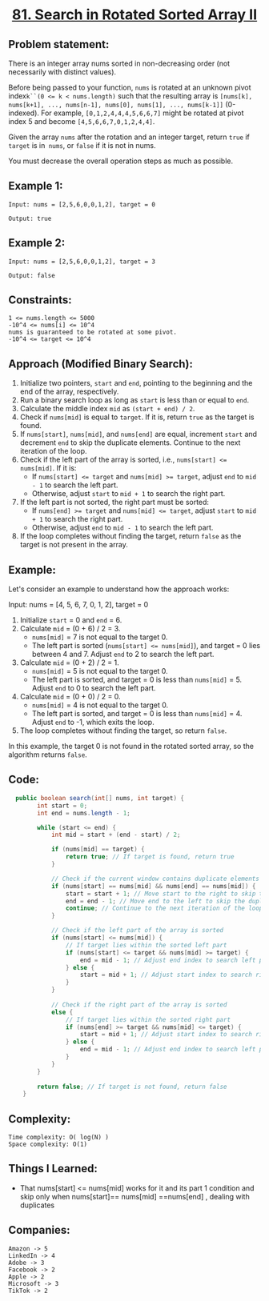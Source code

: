 <h1 align="center"><a href="https://leetcode.com/problems/search-in-rotated-sorted-array-ii/" target="_blank">81. Search in Rotated Sorted Array II</a></h1>

## Problem statement:
There is an integer array nums sorted in non-decreasing order (not necessarily with distinct values).

Before being passed to your function, `nums` is rotated at an unknown pivot index`k``(0 <= k < nums.length)` such that the resulting array is `[nums[k], nums[k+1], ..., nums[n-1], nums[0], nums[1], ..., nums[k-1]]` (0-indexed). For example, `[0,1,2,4,4,4,5,6,6,7]` might be rotated at pivot index 5 and become `[4,5,6,6,7,0,1,2,4,4]`.

Given the array `nums` after the rotation and an integer target, return `true` if `target` is in` nums`, or `false` if it is not in nums.

You must decrease the overall operation steps as much as possible.


## Example 1:

```
Input: nums = [2,5,6,0,0,1,2], target = 0

Output: true
```

## Example 2:

```
Input: nums = [2,5,6,0,0,1,2], target = 3

Output: false
```



## Constraints:

```
1 <= nums.length <= 5000
-10^4 <= nums[i] <= 10^4
nums is guaranteed to be rotated at some pivot.
-10^4 <= target <= 10^4
```


 

## Approach (Modified Binary Search):

1. Initialize two pointers, `start` and `end`, pointing to the beginning and the end of the array, respectively.
2. Run a binary search loop as long as `start` is less than or equal to `end`.
3. Calculate the middle index `mid` as `(start + end) / 2`.
4. Check if `nums[mid]` is equal to `target`. If it is, return `true` as the target is found.
5. If `nums[start]`, `nums[mid]`, and `nums[end]` are equal, increment `start` and decrement `end` to skip the duplicate elements. Continue to the next iteration of the loop.
6. Check if the left part of the array is sorted, i.e., `nums[start] <= nums[mid]`. If it is:
   - If `nums[start] <= target` and `nums[mid] >= target`, adjust `end` to `mid - 1` to search the left part.
   - Otherwise, adjust `start` to `mid + 1` to search the right part.
7. If the left part is not sorted, the right part must be sorted:
   - If `nums[end] >= target` and `nums[mid] <= target`, adjust `start` to `mid + 1` to search the right part.
   - Otherwise, adjust `end` to `mid - 1` to search the left part.
8. If the loop completes without finding the target, return `false` as the target is not present in the array.

## Example:

Let's consider an example to understand how the approach works:

Input: nums = [4, 5, 6, 7, 0, 1, 2], target = 0

1. Initialize `start` = 0 and `end` = 6.
2. Calculate `mid` = (0 + 6) / 2 = 3.
   - `nums[mid]` = 7 is not equal to the target 0.
   - The left part is sorted (`nums[start] <= nums[mid]`), and target = 0 lies between 4 and 7. Adjust `end` to 2 to search the left part.
3. Calculate `mid` = (0 + 2) / 2 = 1.
   - `nums[mid]` = 5 is not equal to the target 0.
   - The left part is sorted, and target = 0 is less than `nums[mid]` = 5. Adjust `end` to 0 to search the left part.
4. Calculate `mid` = (0 + 0) / 2 = 0.
   - `nums[mid]` = 4 is not equal to the target 0.
   - The left part is sorted, and target = 0 is less than `nums[mid]` = 4. Adjust `end` to -1, which exits the loop.
5. The loop completes without finding the target, so return `false`.

In this example, the target 0 is not found in the rotated sorted array, so the algorithm returns `false`.



## Code: 

```java
  public boolean search(int[] nums, int target) {
        int start = 0;
        int end = nums.length - 1;

        while (start <= end) {
            int mid = start + (end - start) / 2;

            if (nums[mid] == target) {
                return true; // If target is found, return true
            }

            // Check if the current window contains duplicate elements at both ends
            if (nums[start] == nums[mid] && nums[end] == nums[mid]) {
                start = start + 1; // Move start to the right to skip the duplicate
                end = end - 1; // Move end to the left to skip the duplicate
                continue; // Continue to the next iteration of the loop
            }

            // Check if the left part of the array is sorted
            if (nums[start] <= nums[mid]) {
                // If target lies within the sorted left part
                if (nums[start] <= target && nums[mid] >= target) {
                    end = mid - 1; // Adjust end index to search left part
                } else {
                    start = mid + 1; // Adjust start index to search right part
                }
            }
            
            // Check if the right part of the array is sorted
            else {
                // If target lies within the sorted right part
                if (nums[end] >= target && nums[mid] <= target) {
                    start = mid + 1; // Adjust start index to search right part
                } else {
                    end = mid - 1; // Adjust end index to search left part
                }
            }
        }
        
        return false; // If target is not found, return false
    }
```







## Complexity:

```
Time complexity: O( log(N) )
Space complexity: O(1)
```

## Things I Learned:

- That nums[start] <= nums[mid] works for it and its part 1 condition and skip only when nums[start]== nums[mid] ==nums[end] , dealing with duplicates
  


## Companies:

```
Amazon -> 5
LinkedIn -> 4
Adobe -> 3
Facebook -> 2
Apple -> 2
Microsoft -> 3
TikTok -> 2
```





